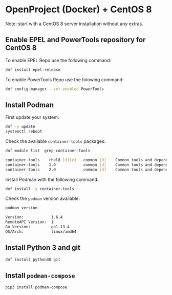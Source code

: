 # OpenProject (Docker) + CentOS 8

Note: start with a CentOS 8 server installation without any extras.

## Enable EPEL and PowerTools repository for CentOS 8

To enable EPEL Repo use the following command:

```bash
dnf install epel-release
```

To enable PowerTools Repo use the folowing command:

```bash
dnf config-manager --set-enabled PowerTools
```

## Install Podman

First update your system:

```bash
dnf -y update
systemctl reboot
```

Check the available `container-tools` packages:

```bash
dnf module list  grep container-tools
```

```bash
container-tools    rhel8 [d][e]   common [d]    Common tools and dependencies for container runtimes
container-tools    1.0            common [d]    Common tools and dependencies for container runtimes
container-tools    2.0            common [d]    Common tools and dependencies for container runtimes
```

Install Podman with the following command:

```bash
dnf install -y container-tools
```

Check the `podman` version available:

```bash
podman version
```

```bash
Version:            1.6.4
RemoteAPI Version:  1
Go Version:         go1.13.4
OS/Arch:            linux/amd64
```

## Install Python 3 and git

```bash
dnf install python38 git
```

## Install `podman-compose`

```bash
pip3 install podman-compose
```
